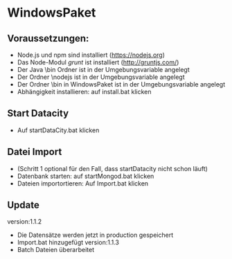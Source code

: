 ﻿# WindowsPaket
## Voraussetzungen:
* Node.js und npm sind installiert (https://nodejs.org)
* Das Node-Modul *grunt* ist installiert (http://gruntjs.com/)
* Der Java \bin Ordner ist in der Umgebungsvariable angelegt
* Der Ordner \nodejs ist in der Umgebungsvariable angelegt
* Der Ordner \bin in WindowsPaket ist in der Umgebungsvariable angelegt
* Abhängigkeit installieren: auf install.bat klicken

## Start Datacity
* Auf startDataCity.bat klicken

## Datei Import
* (Schritt 1 optional für den Fall, dass startDatacity nicht schon läuft)
* Datenbank starten: auf startMongod.bat klicken
* Dateien importortieren: Auf Import.bat klicken

## Update
version:1.1.2
* Die Datensätze werden jetzt in production gespeichert
* Import.bat hinzugefügt
version:1.1.3
* Batch Dateien überarbeitet
